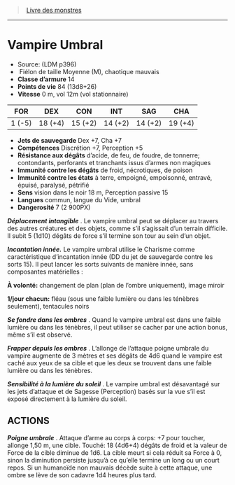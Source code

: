 ﻿> [Livre des monstres](tome_of_beasts.md)

---

# Vampire Umbral

- Source: (LDM p396)
-  Fiélon de taille Moyenne (M), chaotique mauvais
- **Classe d’armure** 14
- **Points de vie** 84 (13d8+26)
- **Vitesse** 0 m, vol 12m (vol stationnaire)

|FOR|DEX|CON|INT|SAG|CHA|
|---|---|---|---|---|---|
|1 (-5)|18 (+4)|15 (+2)|14 (+2)|14 (+2)|19 (+4)|

- **Jets de sauvegarde** Dex +7, Cha +7
- **Compétences** Discrétion +7, Perception +5
- **Résistance aux dégâts** d’acide, de feu, de foudre, de tonnerre; contondants, perforants et tranchants issus d’armes non magiques
- **Immunité contre les dégâts** de froid, nécrotiques, de poison
- **Immunité contre les états** à terre, empoigné, empoisonné, entravé, épuisé, paralysé, pétrifié
- **Sens** vision dans le noir 18 m, Perception passive 15
- **Langues** commun, langue du Vide, umbral
- **Dangerosité** 7 (2 900PX)

**_Déplacement intangible_** . Le vampire umbral peut se déplacer au travers des autres créatures et des objets, comme s’il s’agissait d’un terrain difficile. Il subit 5 (1d10) dégâts de force s’il termine son tour au sein d’un objet.

**_Incantation innée._** Le vampire umbral utilise le Charisme comme caractéristique d’incantation innée (DD du jet de sauvegarde contre les sorts 15). Il peut lancer les sorts suivants de manière innée, sans composantes matérielles :

**À volonté:** changement de plan (plan de l’ombre uniquement), image miroir

**1/jour chacun:** fléau (sous une faible lumière ou dans les ténèbres seulement), tentacules noirs

**_Se fondre dans les ombres_** . Quand le vampire umbral est dans une faible lumière ou dans les ténèbres, il peut utiliser se cacher par une action bonus, même s’il est observé.

**_Frapper depuis les ombres_** . L’allonge de l’attaque poigne umbrale du vampire augmente de 3 mètres et ses dégâts de 4d6 quand le vampire est caché aux yeux de sa cible et que les deux se trouvent dans une faible lumière ou dans les ténèbres.

**_Sensibilité à la lumière du soleil_** . Le vampire umbral est désavantagé sur les jets d’attaque et de Sagesse (Perception) basés sur la vue s’il est exposé directement à la lumière du soleil.

## ACTIONS

**_Poigne umbrale_** . Attaque d’arme au corps à corps: +7 pour toucher, allonge 1,50 m, une cible. Touché: 18 (4d6+4) dégâts de froid et la valeur de Force de la cible diminue de 1d6. La cible meurt si cela réduit sa Force à 0, sinon la diminution persiste jusqu’à ce qu’elle termine un long ou un court repos. Si un humanoïde non mauvais décède suite à cette attaque, une ombre se lève de son cadavre 1d4 heures plus tard.

